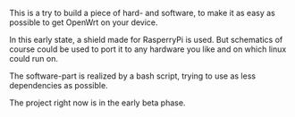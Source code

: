 This is a try to build a piece of hard- and software, to make it as easy as possible to get OpenWrt on your device.

In this early state, a shield made for RasperryPi is used. But schematics of course could be used to port it to any hardware you like and on which linux could run on.

The software-part is realized by a bash script, trying to use as less dependencies as possible.

The project right now is in the early beta phase.
